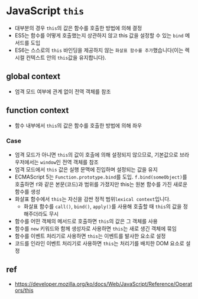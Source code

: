 # JavaScript `this`
- 대부분의 경우 `this`의 값은 함수를 호출한 방법에 의해 결정
- ES5는 함수를 어떻게 호출했는지 상관하지 않고 this 값을 설정할 수 있는 `bind` 메서드를 도입
- ES6는 스스로의 `this` 바인딩을 제공하지 않는 `화살표 함수를 추가`했습니다(이는 렉시컬 컨텍스트 안의 `this`값을 유지합니다).

## global context
- 엄격 모드 여부에 관계 없이 전역 객체를 참조

## function context
- 함수 내부에서 `this`의 값은 함수를 호출한 방법에 의해 좌우

### Case
- 엄격 모드가 아니면 `this`의 값이 호출에 의해 설정되지 않으므로, 기본값으로 브라우저에서는 `window`인 전역 객체를 참조
- 엄격 모드에서 `this` 값은 실행 문맥에 진입하며 설정되는 값을 유지
- ECMAScript 5는 `Function.prototype.bind`를 도입. `f.bind(someObject)`를 호출하면 `f`와 같은 본문(코드)과 범위를 가졌지만 this는 원본 함수를 가진 새로운 함수를 생성
- 화살표 함수에서 `this`는 자신을 감싼 정적 범위`lexical context`입니다.
  - 화살표 함수를 `call()`, `bind()`, `apply()`를 사용해 호출할 때 `this`의 값을 정해주더라도 무시
- 함수를 어떤 객체의 메서드로 호출하면 `this`의 값은 그 객체를 사용
- 함수를 `new` 키워드와 함께 생성자로 사용하면 `this`는 새로 생긴 객체에 묶임
- 함수를 이벤트 처리기로 사용하면 `this`는 이벤트를 발사한 요소로 설정
- 코드를 인라인 이벤트 처리기로 사용하면 `this`는 처리기를 배치한 DOM 요소로 설정

## ref
- https://developer.mozilla.org/ko/docs/Web/JavaScript/Reference/Operators/this
